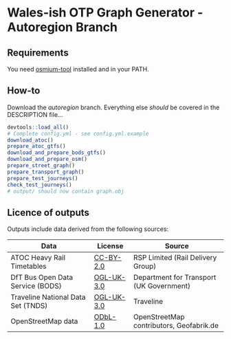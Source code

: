 # Wales-ish OTP Graph Generator - Autoregion Branch

## Requirements
You need [osmium-tool](https://osmcode.org/osmium-tool/) installed and in your PATH.


## How-to

Download the *autoregion* branch. Everything else _should_ be covered in the DESCRIPTION file…

```R
devtools::load_all()
# Complete config.yml - see config.yml.example
download_atoc()
prepare_atoc_gtfs()
download_and_prepare_bods_gtfs()
download_and_prepare_osm()
prepare_street_graph()
prepare_transport_graph()
prepare_test_journeys()
check_test_journeys()
# output/ should now contain graph.obj
```
## Licence of outputs

Outputs include data derived from the following sources:

| Data                       | License                                                                             | Source                                   |
|----------------------------|-------------------------------------------------------------------------------------|------------------------------------------|
| ATOC Heavy Rail Timetables | [CC-BY-2.0](https://creativecommons.org/licenses/by/2.0/uk/legalcode)    | RSP Limited (Rail Delivery Group)                              |
| DfT Bus Open Data Service (BODS) | [OGL-UK-3.0](https://www.nationalarchives.gov.uk/doc/open-government-licence/version/3/) | Department for Transport (UK Government)  |
| Traveline National Data Set (TNDS) | [OGL-UK-3.0](https://www.nationalarchives.gov.uk/doc/open-government-licence/version/3/) | Traveline  |
| OpenStreetMap data         | [ODbL-1.0](https://opendatacommons.org/licenses/odbl/)                                  | OpenStreetMap contributors, Geofabrik.de |



